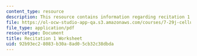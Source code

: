 ```yaml
---
content_type: resource
description: This resource contains information regarding recitation 1 worksheet
file: https://ol-ocw-studio-app-qa.s3.amazonaws.com/courses/7-29j-cellular-neurobiology-spring-2012/92b93ec28083b30a8ad05cb32c38dbda_MIT7_29JS12_Recitation1.pdf
file_type: application/pdf
resourcetype: Document
title: Recitation 1 Worksheet
uid: 92b93ec2-8083-b30a-8ad0-5cb32c38dbda
---
```

